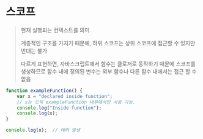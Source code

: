 # 스코프

> 현재 실행되는 컨텍스트를 의미
>
> 계층적인 구조를 가지기 때문에, 하위 스코프는 상위 스코프에 접근할 수 있지만 반대는 불가
>
> 다르게 표현하면, 자바스크립트에서 함수는 클로저로 동작하기 때문에 스코프를 생성하므로 함수 내에 정의된 변수는 외부 함수나 다른 함수 내에서는 접근 할 수 없음

```javascript
function exampleFunction() {
    var x = "declared inside function";
    // x는 오직 exampleFunction 내부에서만 사용 가능.
    console.log("Inside function");
    console.log(x);
}

console.log(x);  // 에러 발생
```

